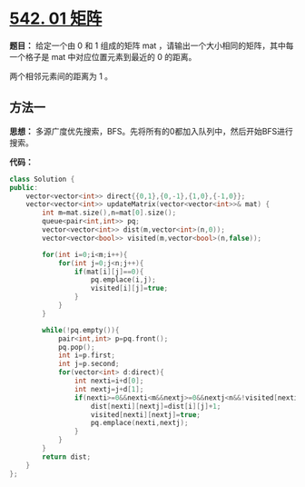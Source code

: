 # [542. 01 矩阵](https://leetcode-cn.com/problems/01-matrix/)

**题目：** 给定一个由 0 和 1 组成的矩阵 mat ，请输出一个大小相同的矩阵，其中每一个格子是 mat 中对应位置元素到最近的 0 的距离。

两个相邻元素间的距离为 1 。



## 方法一

**思想：** 多源广度优先搜索，BFS。先将所有的0都加入队列中，然后开始BFS进行搜索。

**代码：**

```C++
class Solution {
public:
    vector<vector<int>> direct{{0,1},{0,-1},{1,0},{-1,0}};
    vector<vector<int>> updateMatrix(vector<vector<int>>& mat) {
        int m=mat.size(),n=mat[0].size();
        queue<pair<int,int>> pq;
        vector<vector<int>> dist(m,vector<int>(n,0));
        vector<vector<bool>> visited(m,vector<bool>(n,false));

        for(int i=0;i<m;i++){
            for(int j=0;j<n;j++){
                if(mat[i][j]==0){
                    pq.emplace(i,j);
                    visited[i][j]=true;
                }
            }
        }

        while(!pq.empty()){
            pair<int,int> p=pq.front();
            pq.pop();
            int i=p.first;
            int j=p.second;
            for(vector<int> d:direct){
                int nexti=i+d[0];
                int nextj=j+d[1];
                if(nexti>=0&&nexti<m&&nextj>=0&&nextj<n&&!visited[nexti][nextj]){
                    dist[nexti][nextj]=dist[i][j]+1;
                    visited[nexti][nextj]=true;
                    pq.emplace(nexti,nextj);
                }
            }
        }
        return dist;
    }
};
```

